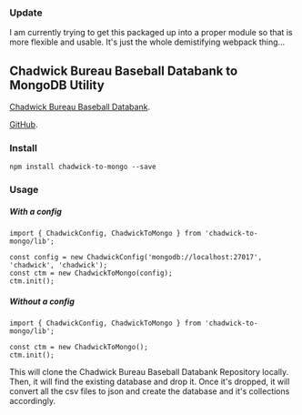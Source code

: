 ### Update

I am currently trying to get this packaged up into a proper module so that is more flexible and usable. It's just the whole demistifying webpack thing...


## Chadwick Bureau Baseball Databank to MongoDB Utility
[Chadwick Bureau Baseball Databank](https://github.com/chadwickbureau/baseballdatabank "Chadwick Bureau Baseball Databank").

[GitHub](https://github.com/mswilson4040/chadwick-to-mongo "GitHub").

### Install

`npm install chadwick-to-mongo --save`


### Usage

##### With a config
    

    import { ChadwickConfig, ChadwickToMongo } from 'chadwick-to-mongo/lib';
    
    const config = new ChadwickConfig('mongodb://localhost:27017', 'chadwick', 'chadwick');
    const ctm = new ChadwickToMongo(config);
    ctm.init();
    
##### Without a config
    

    import { ChadwickConfig, ChadwickToMongo } from 'chadwick-to-mongo/lib';
    
    const ctm = new ChadwickToMongo();
    ctm.init();

    


This will clone the Chadwick Bureau Baseball Databank Repository locally. Then, it will find the existing database and drop it. Once it's dropped, it will convert all the csv files to json and create the database and it's collections accordingly.



